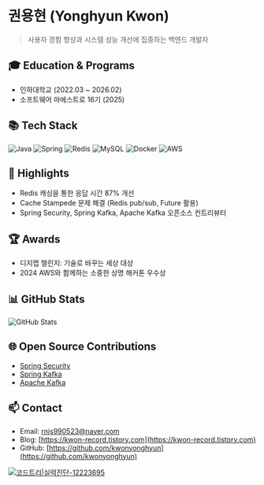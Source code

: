 # 권용현 (Yonghyun Kwon) 
> 사용자 경험 향상과 시스템 성능 개선에 집중하는 백엔드 개발자

## 🎓 Education & Programs
- 인하대학교 (2022.03 ~ 2026.02)
- 소프트웨어 마에스트로 16기 (2025)

## 📚 Tech Stack
![Java](https://img.shields.io/badge/Java-007396?style=for-the-badge&logo=java&logoColor=white)
![Spring](https://img.shields.io/badge/Spring-6DB33F?style=for-the-badge&logo=spring&logoColor=white)
![Redis](https://img.shields.io/badge/Redis-DC382D?style=for-the-badge&logo=redis&logoColor=white)
![MySQL](https://img.shields.io/badge/MySQL-4479A1?style=for-the-badge&logo=mysql&logoColor=white)
![Docker](https://img.shields.io/badge/Docker-2496ED?style=for-the-badge&logo=docker&logoColor=white)
![AWS](https://img.shields.io/badge/AWS-232F3E?style=for-the-badge&logo=amazon-aws&logoColor=white)

## 🌟 Highlights
- Redis 캐싱을 통한 응답 시간 87% 개선
- Cache Stampede 문제 해결 (Redis pub/sub, Future 활용)
- Spring Security, Spring Kafka, Apache Kafka 오픈소스 컨트리뷰터

## 🏆 Awards
- 디지랩 챌린지: 기술로 바꾸는 세상 대상
- 2024 AWS와 함께하는 소중한 상명 해커톤 우수상

## 📊 GitHub Stats
![GitHub Stats](https://github-readme-stats.vercel.app/api?username=kwonyonghyun&show_icons=true&theme=radical)

## 🌐 Open Source Contributions
- [Spring Security](https://github.com/spring-projects/spring-security/commit/b8aa78829c04349a52be41554fd06d011312bb6b)
- [Spring Kafka](https://github.com/spring-projects/spring-kafka/commit/16133e212eb82c4940630c641da687de21389c0d)
- [Apache Kafka](https://github.com/apache/kafka/commit/491395e0b0efa7a3eee88fde1f8c539bb1f882d4)

## 📫 Contact
- Email: rnjs990523@naver.com
- Blog: [https://kwon-record.tistory.com](https://kwon-record.tistory.com)
- GitHub: [https://github.com/kwonyonghyun](https://github.com/kwonyonghyun)

[![코드트리|실력진단-12223695](https://banner.codetree.ai/v1/banner/12223695)](https://www.codetree.ai/profiles/12223695)
